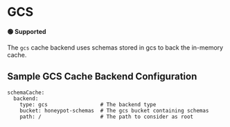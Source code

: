 # GCS

**🟢 Supported**

The `gcs` cache backend uses schemas stored in gcs to back the in-memory cache.

## Sample GCS Cache Backend Configuration

```
schemaCache:
  backend:
    type: gcs                 # The backend type
    bucket: honeypot-schemas  # The gcs bucket containing schemas
    path: /                   # The path to consider as root
```
